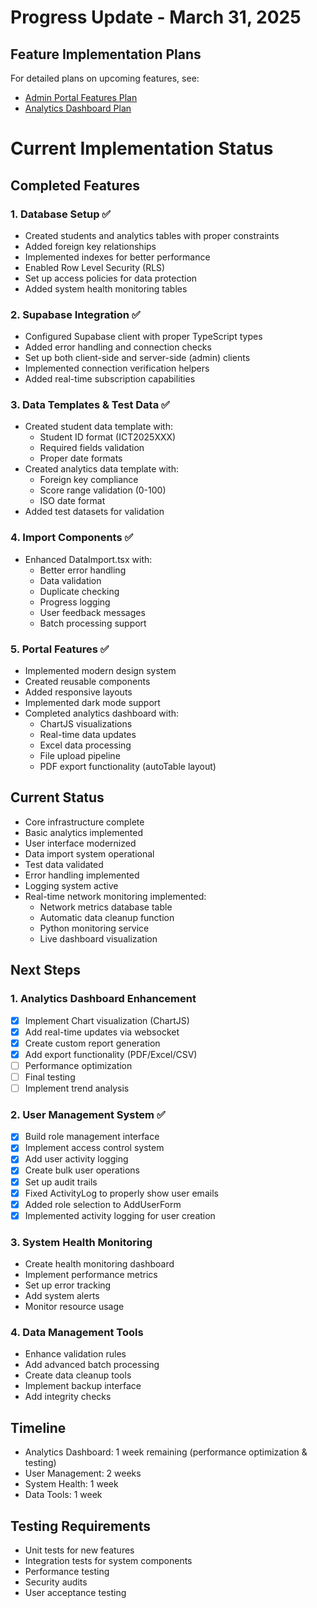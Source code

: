 # Progress Update - March 31, 2025

## Feature Implementation Plans
For detailed plans on upcoming features, see:
- [Admin Portal Features Plan](./admin-portal-features.md)
- [Analytics Dashboard Plan](./analytics-dashboard-implementation-plan.md)

# Current Implementation Status

## Completed Features

### 1. Database Setup ✅
- Created students and analytics tables with proper constraints
- Added foreign key relationships
- Implemented indexes for better performance
- Enabled Row Level Security (RLS)
- Set up access policies for data protection
- Added system health monitoring tables

### 2. Supabase Integration ✅
- Configured Supabase client with proper TypeScript types
- Added error handling and connection checks
- Set up both client-side and server-side (admin) clients
- Implemented connection verification helpers
- Added real-time subscription capabilities

### 3. Data Templates & Test Data ✅
- Created student data template with:
  - Student ID format (ICT2025XXX)
  - Required fields validation
  - Proper date formats
- Created analytics data template with:
  - Foreign key compliance
  - Score range validation (0-100)
  - ISO date format
- Added test datasets for validation

### 4. Import Components ✅
- Enhanced DataImport.tsx with:
  - Better error handling
  - Data validation
  - Duplicate checking
  - Progress logging
  - User feedback messages
  - Batch processing support

### 5. Portal Features ✅
- Implemented modern design system
- Created reusable components
- Added responsive layouts
- Implemented dark mode support
- Completed analytics dashboard with:
  - ChartJS visualizations
  - Real-time data updates
  - Excel data processing
  - File upload pipeline
  - PDF export functionality (autoTable layout)

## Current Status
- Core infrastructure complete
- Basic analytics implemented  
- User interface modernized
- Data import system operational
- Test data validated
- Error handling implemented
- Logging system active
- Real-time network monitoring implemented:
  - Network metrics database table
  - Automatic data cleanup function
  - Python monitoring service
  - Live dashboard visualization

## Next Steps

### 1. Analytics Dashboard Enhancement
- [x] Implement Chart visualization (ChartJS)
- [x] Add real-time updates via websocket
- [x] Create custom report generation
- [x] Add export functionality (PDF/Excel/CSV)
- [ ] Performance optimization
- [ ] Final testing
- [ ] Implement trend analysis

### 2. User Management System ✅
- [x] Build role management interface
- [x] Implement access control system
- [x] Add user activity logging
- [x] Create bulk user operations
- [x] Set up audit trails
- [x] Fixed ActivityLog to properly show user emails
- [x] Added role selection to AddUserForm
- [x] Implemented activity logging for user creation

### 3. System Health Monitoring
- Create health monitoring dashboard
- Implement performance metrics
- Set up error tracking
- Add system alerts
- Monitor resource usage

### 4. Data Management Tools
- Enhance validation rules
- Add advanced batch processing
- Create data cleanup tools
- Implement backup interface
- Add integrity checks

## Timeline
- Analytics Dashboard: 1 week remaining (performance optimization & testing)
- User Management: 2 weeks
- System Health: 1 week
- Data Tools: 1 week

## Testing Requirements
- Unit tests for new features
- Integration tests for system components
- Performance testing
- Security audits
- User acceptance testing
